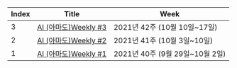 |Index|Title|Week|
|---|---|---|
|3|[AI (아마도)Weekly #3](https://velog.io/@kimjunil/AI-Weekly-3)|2021년 42주 (10월 10일~17일)|
|2|[AI (아마도)Weekly #2](https://velog.io/@kimjunil/AI-Weekly-2)|2021년 41주 (10월 3일~10일)|
|1|[AI (아마도)Weekly #1](https://velog.io/@kimjunil/AI-Weekly-1)|2021년 40주 (9월 29일~10월 2일)|